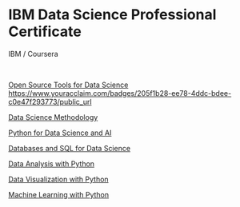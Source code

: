 # IBM Data Science Professional Certificate
IBM / Coursera

<br>

[Open Source Tools for Data Science](https://www.coursera.org/account/accomplishments/records/EHWDWML9PJVS)
https://www.youracclaim.com/badges/205f1b28-ee78-4ddc-bdee-c0e47f293773/public_url

[Data Science Methodology](https://www.coursera.org/account/accomplishments/records/GAAP72MQNVF3)

[Python for Data Science and AI](https://www.coursera.org/account/accomplishments/records/EEXFMLSUKT4Z)

[Databases and SQL for Data Science](https://www.coursera.org/account/accomplishments/records/U4URYKJA5RXQ)

[Data Analysis with Python](https://www.coursera.org/account/accomplishments/records/QCUSDF6BFBAN)

[Data Visualization with Python](https://www.coursera.org/account/accomplishments/certificate/ETPMNUBQMG45)

[Machine Learning with Python](https://www.coursera.org/account/accomplishments/records/DN33YAM33WN9)



